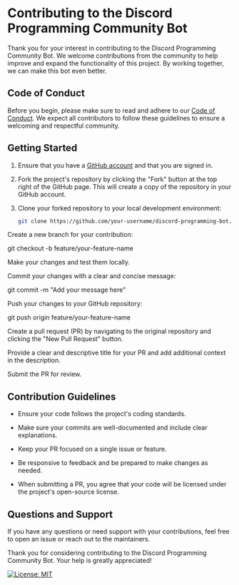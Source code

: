 # Contributing to the Discord Programming Community Bot

Thank you for your interest in contributing to the Discord Programming Community Bot. We welcome contributions from the community to help improve and expand the functionality of this project. By working together, we can make this bot even better.

## Code of Conduct

Before you begin, please make sure to read and adhere to our [Code of Conduct](CODE_OF_CONDUCT.md). We expect all contributors to follow these guidelines to ensure a welcoming and respectful community.

## Getting Started

1. Ensure that you have a [GitHub account](https://github.com/signup) and that you are signed in.

2. Fork the project's repository by clicking the "Fork" button at the top right of the GitHub page. This will create a copy of the repository in your GitHub account.

3. Clone your forked repository to your local development environment:

   ```bash
   git clone https://github.com/your-username/discord-programming-bot.git

Create a new branch for your contribution:

git checkout -b feature/your-feature-name

Make your changes and test them locally.

Commit your changes with a clear and concise message:

git commit -m "Add your message here"

Push your changes to your GitHub repository:

git push origin feature/your-feature-name

Create a pull request (PR) by navigating to the original repository and clicking the "New Pull Request" button.

Provide a clear and descriptive title for your PR and add additional context in the description.

Submit the PR for review.

## Contribution Guidelines

- Ensure your code follows the project's coding standards.

- Make sure your commits are well-documented and include clear explanations.

- Keep your PR focused on a single issue or feature.

- Be responsive to feedback and be prepared to make changes as needed.

- When submitting a PR, you agree that your code will be licensed under the project's open-source license.

## Questions and Support

If you have any questions or need support with your contributions, feel free to open an issue or reach out to the maintainers.

Thank you for considering contributing to the Discord Programming Community Bot. Your help is greatly appreciated!

[![License: MIT](https://img.shields.io/badge/License-MIT-blue.svg)](https://opensource.org/licenses/MIT)
